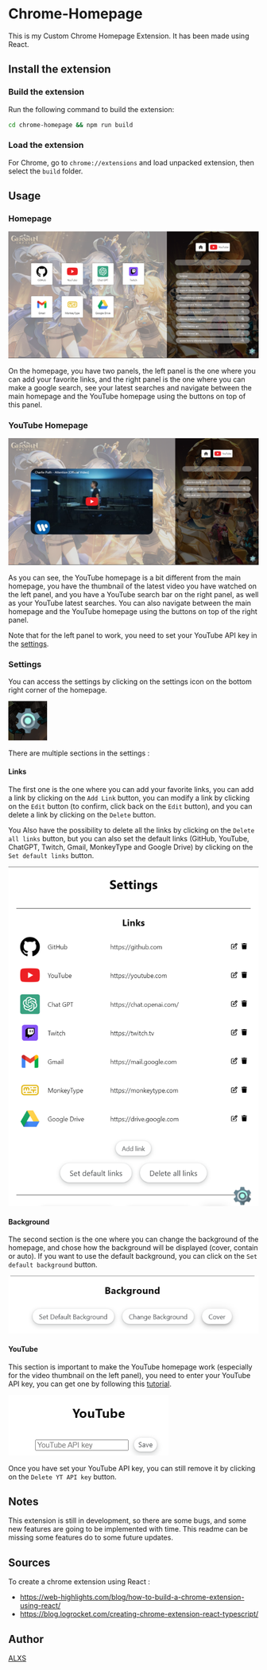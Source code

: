 # Chrome-Homepage
This is my Custom Chrome Homepage Extension. It has been made using React.

## Install the extension

### Build the extension

Run the following command to build the extension:

```bash
cd chrome-homepage && npm run build
```

### Load the extension

For Chrome, go to `chrome://extensions` and load unpacked extension, then select the `build` folder.

## Usage

### Homepage

![](images/2023-12-04-14-03-53.png)

On the homepage, you have two panels, the left panel is the one where you can add your favorite links, and the right panel is the one where you can make a google search, see your latest searches and navigate between the main homepage and the YouTube homepage using the buttons on top of this panel.

### YouTube Homepage

![](images/2023-12-04-14-32-32.png)

As you can see, the YouTube homepage is a bit different from the main homepage, you have the thumbnail of the latest video you have watched on the left panel, and you have a YouTube search bar on the right panel, as well as your YouTube latest searches. You can also navigate between the main homepage and the YouTube homepage using the buttons on top of the right panel.

Note that for the left panel to work, you need to set your YouTube API key in the [settings](#youtube).

### Settings

You can access the settings by clicking on the settings icon on the bottom right corner of the homepage.

![](images/2023-12-04-14-06-30.png)

There are multiple sections in the settings : 

#### Links

The first one is the one where you can add your favorite links, you can add a link by clicking on the `Add Link` button, you can modify a link by clicking on the `Edit` button (to confirm, click back on the `Edit` button), and you can delete a link by clicking on the `Delete` button.

You Also have the possibility to delete all the links by clicking on the `Delete all links` button, but you can also set the default links (GitHub, YouTube, ChatGPT, Twitch, Gmail, MonkeyType and Google Drive) by clicking on the `Set default links` button.

![](images/2023-12-04-14-08-25.png)

#### Background

The second section is the one where you can change the background of the homepage, and chose how the background will be displayed (cover, contain or auto). If you want to use the default background, you can click on the `Set default background` button.

![](images/2023-12-04-14-13-52.png)

#### YouTube

This section is important to make the YouTube homepage work (especially for the video thumbnail on the left panel), you need to enter your YouTube API key, you can get one by following this [tutorial](https://developers.google.com/youtube/v3/getting-started).

![](images/2023-12-04-14-15-37.png)

Once you have set your YouTube API key, you can still remove it by clicking on the `Delete YT API key` button.

## Notes

This extension is still in development, so there are some bugs, and some new features are going to be implemented with time. This readme can be missing some features do to some future updates.

## Sources 

To create a chrome extension using React :

- https://web-highlights.com/blog/how-to-build-a-chrome-extension-using-react/
- https://blog.logrocket.com/creating-chrome-extension-react-typescript/

## Author 
[ALXS](https://github.com/ALXS-GitHub)
